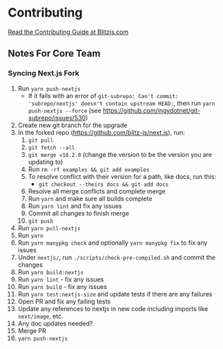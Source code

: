 # Contributing

[Read the Contributing Guide at Blitzjs.com](https://blitzjs.com/docs/contributing)

## Notes For Core Team

### Syncing Next.js Fork

1. Run `yarn push-nextjs`
   - If it fails with an error of `git-subrepo: Can't commit: 'subrepo/nextjs' doesn't contain upstream HEAD:`, then run `yarn push-nextjs --force` (see https://github.com/ingydotnet/git-subrepo/issues/530)
2. Create new git branch for the upgrade
3. In the forked repo (https://github.com/blitz-js/next.js), run:
   1. `git pull`
   2. `git fetch --all`
   3. `git merge v10.2.0` (change the version to be the version you are updating to)
   4. Run `rm -rf examples && git add examples`
   5. To resolve conflict with their version for a path, like docs, run this:
      - `git checkout --theirs docs && git add docs`
   6. Resolve all merge conflicts and complete merge
   7. Run `yarn` and make sure all builds complete
   8. Run `yarn lint` and fix any issues
   9. Commit all changes to finish merge
   10. `git push`
4. Run `yarn pull-nextjs`
5. Run `yarn`
6. Run `yarn manypkg check` and optionally `yarn manypkg fix` to fix any issues
7. Under `nextjs/`, run `./scripts/check-pre-compiled.sh` and commit the changes
8. Run `yarn build:nextjs`
9. Run `yarn lint` - fix any issues
10. Run `yarn build` - fix any issues
11. Run `yarn test:nextjs-size` and update tests if there are any failures
12. Open PR and fix any failing tests
13. Update any references to nextjs in new code including imports like `next/image`, etc.
14. Any doc updates needed?
15. Merge PR
16. `yarn push-nextjs`
